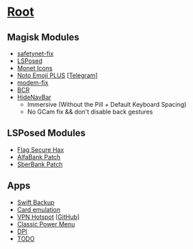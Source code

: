 # [Root](./)
## Magisk Modules
- [safetynet-fix](https://github.com/kdrag0n/safetynet-fix/releases)
- [LSPosed](https://github.com/LSPosed/LSPosed/releases)
- [Monet Icons](https://github.com/Syoker/extra-themed-icons/releases)
- [Noto Emoji PLUS](https://www.patreon.com/RKBDI) [[Telegram](https://t.me/rkbdiemoji)]
- [modem-fix](https://github.com/Displax/modem-fix/releases)
- [BCR](https://github.com/chenxiaolong/BCR/releases)
- [HideNavBar](https://github.com/Magisk-Modules-Alt-Repo/HideNavBar/releases)
  - Immersive (Without the Pill + Default Keyboard Spacing)
  - No GCam fix && don't disable back gestures
## LSPosed Modules
- [Flag Secure Hax](https://github.com/Xposed-Modules-Repo/com.varuns2002.disable_flag_secure)
- [AlfaBank Patch](https://github.com/Xposed-Modules-Repo/ru.bluecat.alfabankpatcher)
- [SberBank Patch](https://github.com/Xposed-Modules-Repo/ru.bluecat.sberbankpatcher)
## Apps
- [Swift Backup](https://play.google.com/store/apps/details?id=org.swiftapps.swiftbackup)
- [Card emulation](https://play.google.com/store/apps/details?id=com.yuanwofei.cardemulator.pro)
- [VPN Hotspot](https://play.google.com/store/apps/details?id=be.mygod.vpnhotspot) [[GitHub](https://github.com/Mygod/VPNHotspot/releases)]
- [Classic Power Menu](https://github.com/KieronQuinn/ClassicPowerMenu/releases)
- [DPI](https://github.com/nomoresat/DPITunnel-android/releases)
- [TODO](https://github.com/stars/barsikus007/lists/neckbeard-android)